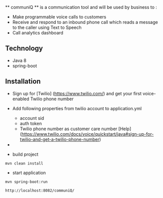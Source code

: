 ** communiQ ** is a communication tool and will be used by business to :

* Make programmable voice calls to customers
* Receive and respond to an inbound phone call which reads a message to the caller using Text to Speech
* Call analytics dashboard

## Technology
* Java 8
* spring-boot

## Installation

* Sign up for [Twilio] (https://www.twilio.com/) and get your first voice-enabled Twilio phone number 

* Add following properties from twilio account to application.yml
   * account sid 
   * auth token 
   * Twilio phone number as customer care number
[Help] (https://www.twilio.com/docs/voice/quickstart/java#sign-up-for-twilio-and-get-a-twilio-phone-number)

*


   
* build project   
```
mvn clean install
```

* start application 

```
mvn spring-boot:run
```

```
http://localhost:8082/communiQ/
```